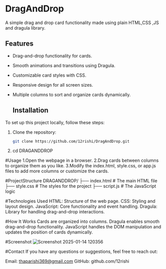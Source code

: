 # DragAndDrop
A simple drag and drop card functionality made using plain HTML,CSS ,JS and dragula library.

## Features

- Drag-and-drop functionality for cards.
- Smooth animations and transitions using Dragula.
- Customizable card styles with CSS.
- Responsive design for all screen sizes.
- Multiple columns to sort and organize cards dynamically.


  ## Installation

To set up this project locally, follow these steps:

1. Clone the repository:
   ```bash
   git clone https://github.com/12rishi/DragAndDrop.git
 2. cd DRAGANDDROP

   
#Usage
1.Open the webpage in a browser.
2.Drag cards between columns to organize them as you like.
3.Modify the index.html, style.css, or app.js files to add more columns or customize the cards.

#ProjectStructure
DRAGANDDROP/
├── index.html       # The main HTML file
├── style.css        # The styles for the project
├── script.js           # The JavaScript logic


#Technologies Used
HTML: Structure of the web page.
CSS: Styling and layout design.
JavaScript: Core functionality and event handling.
Dragula: Library for handling drag-and-drop interactions.

#How It Works
Cards are organized into columns.
Dragula enables smooth drag-and-drop functionality.
JavaScript handles the DOM manipulation and updates the position of cards dynamically.

#Screenshot
![Screenshot 2025-01-14 120356](https://github.com/user-attachments/assets/d0104cba-f468-4005-96c1-4f3944caa464)

#Contact
If you have any questions or suggestions, feel free to reach out:

Email: thaparishi369@gmail.com
GitHub: github.com/12rishi
